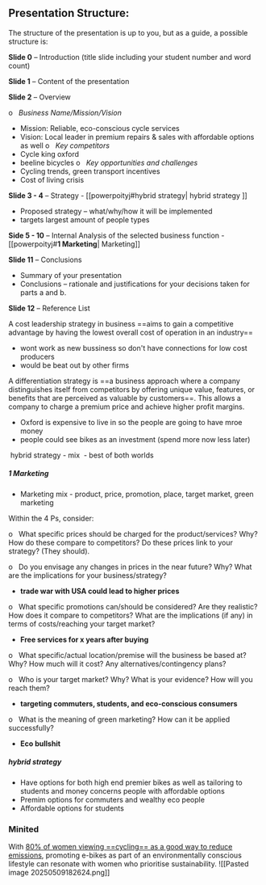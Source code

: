 ## Presentation Structure:

The structure of the presentation is up to you, but as a guide, a possible structure is:

**Slide 0** – Introduction (title slide including your student number and word count)

**Slide 1** – Content of the presentation

**Slide 2** – Overview

o   *Business Name/Mission/Vision*
- Mission: Reliable, eco-conscious cycle services
- Vision: Local leader in premium repairs & sales with affordable options as well
o   *Key competitors*
- Cycle king oxford
- beeline bicycles
o   *Key opportunities and challenges*
- Cycling trends, green transport incentives
- Cost of living crisis 

**Slide 3 - 4** – Strategy - [[powerpoityj#hybrid strategy| hybrid strategy ]]

- Proposed strategy – what/why/how it will be implemented
- targets largest amount of people types

**Side 5 - 10** – Internal Analysis of the selected business function - [[powerpoityj#**1 Marketing**| Marketing]]

**Slide 11** – Conclusions

- Summary of your presentation
- Conclusions – rationale and justifications for your decisions taken for parts a and b.

**Slide 12** – Reference List







A cost leadership strategy in business ==aims to gain a competitive advantage by having the lowest overall cost of operation in an industry==
- wont work as new bussiness so don't have connections for low cost  producers
- would be beat out by other firms

A differentiation strategy is ==a business approach where a company distinguishes itself from competitors by offering unique value, features, or benefits that are perceived as valuable by customers==. This allows a company to charge a premium price and achieve higher profit margins.
- Oxford is expensive to live in so the people are going to have mroe money
- people could see bikes as an investment (spend more now less later)

 hybrid strategy - mix
 - best of both worlds 


##### 1 Marketing
- Marketing mix - product, price, promotion, place, target market, green marketing

Within the 4 Ps, consider:

o   What specific prices should be charged for the product/services? Why? How do these compare to competitors? Do these prices link to your strategy? (They should).

o   Do you envisage any changes in prices in the near future? Why? What are the implications for your business/strategy?
- **trade war with USA could lead to higher prices** 

o   What specific promotions can/should be considered? Are they realistic? How does it compare to competitors? What are the implications (if any) in terms of costs/reaching your target market?
- **Free services for x years after buying** 

o   What specific/actual location/premise will the business be based at? Why? How much will it cost? Any alternatives/contingency plans?

o   Who is your target market? Why? What is your evidence? How will you reach them?
- **targeting commuters, students, and eco-conscious consumers**

o   What is the meaning of green marketing? How can it be applied successfully?
- **Eco bullshit**



##### hybrid strategy 
- Have options for both high end premier bikes as well as tailoring to students and money concerns people with affordable options 
- Premim options for commuters and wealthy eco people
- Affordable options for students 






### Minited

With [80% of women viewing ==cycling== as a good way to reduce emissions](https://clients.mintel.com/content/report/cycling-uk-2024?fromSearch=%3Ffreetext%3Dcycling%26last_filter%3Dcategory%26resultPosition%3D1#workspace_SpacesStore_71003c87-7fbd-4d23-b1f4-c7e8e59a4387), promoting e-bikes as part of an environmentally conscious lifestyle can resonate with women who prioritise sustainability.
![[Pasted image 20250509182624.png]]

